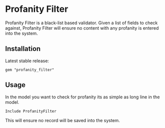 # Profanity Filter # 

Profanity Filter is a black-list based validator. Given a list of fields to check against, Profanity Filter will ensure no content with any profanity is entered into the system.

## Installation ##

Latest stable release:

    gem "profanity_filter"

## Usage ##

In the model you want to check for profanity its as simple as long line in the model.

    Include ProfanityFilter

This will ensure no record will be saved into the system.